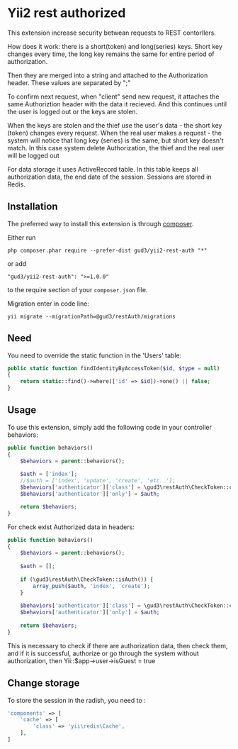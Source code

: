 Yii2 rest authorized
====================
This extension increase security betwean requests to REST contorllers.

How does it work: there is a short(token) and long(series) keys. Short key changes every time, the long key remains the same for entire period of authorization.

Then they are merged into a string and attached to the Authorization header. These values are separated by ";"

To confirm next request, when "client" send new request, it  attaches the same Authoriztion header with the data it recieved.
And this continues until the user is logged out or the keys are stolen.

When the keys are stolen and the thief use the user's data - the short key (token)  changes every request. When the real user makes a request - the system will notice that long key (series) is the same, but short key doesn't match. In this case system delete  Authorization, the thief and the real user will be logged out

For data storage it uses ActiveRecord table. In this table keeps all authorization data, the end date of the session. Sessions are stored in Redis.

Installation
------------

The preferred way to install this extension is through [composer](http://getcomposer.org/download/).

Either run

```
php composer.phar require --prefer-dist gud3/yii2-rest-auth "*"
```

or add

```
"gud3/yii2-rest-auth": ">=1.0.0"
```

to the require section of your `composer.json` file.


Migration enter in code line:
```
yii migrate --migrationPath=@gud3/restAuth/migrations
```


Need
----

You need to override the static function in the 'Users' table:
```php
public static function findIdentityByAccessToken($id, $type = null)
{
    return static::find()->where(['id' => $id])->one() || false;
}
```


Usage
-----

To use this extension, simply add the following code in your controller behaviors:

```php
public function behaviors()
{
    $behaviors = parent::behaviors();
    
    $auth = ['index'];
    //$auth = ['index', 'update', 'create', 'etc..'];
    $behaviors['authenticator']['class'] = \gud3\restAuth\CheckToken::className();
    $behaviors['authenticator']['only'] = $auth;

    return $behaviors;
}
```

For check exist Authorized data in headers:

```php
public function behaviors()
{
    $behaviors = parent::behaviors();
    
    $auth = [];
    
    if (\gud3\restAuth\CheckToken::isAuth()) {
        array_push($auth, 'index', 'create');
    }
        
    $behaviors['authenticator']['class'] = \gud3\restAuth\CheckToken::className();
    $behaviors['authenticator']['only'] = $auth;
    
    return $behaviors;
}
```
This is necessary to check if there are authorization data, then check them, and if it is successful, authorize or go through the system without authorization, then Yii::$app->user->isGuest = true


Change storage
--------------

To store the session in the radish, you need to  :

```php
'components' => [
    'cache' => [
        'class' => 'yii\redis\Cache',
    ],
]
```
